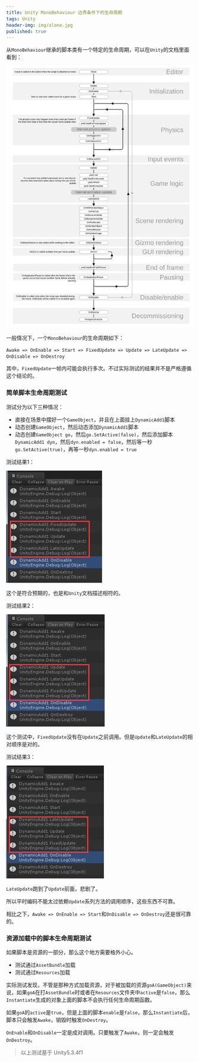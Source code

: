 ```yaml
---
title: Unity MonoBehaviour 边界条件下的生命周期
tags: Unity
header-img: img/alone.jpg
published: true
---
```


从`MonoBehaviour`继承的脚本类有一个特定的生命周期，可以在`Unity`的文档里面看到：

<img src=/post_img/monobehaviour_flowchart.svg style="max-width: 99999"></img>

一般情况下，一个`MonoBehaviour`的生命周期如下：

`Awake => OnEnable => Start => FixedUpdate => Update => LateUpdate => OnDisable => OnDestroy`

其中，`FixedUpdate`一帧内可能会执行多次。不过实际测试的结果并不是严格遵循这个结论的。

### 简单脚本生命周期测试

测试分为以下三种情况：

+ 直接在场景中摆好一个`GameObject`，并且在上面挂上`DynamicAdd1`脚本
+ 动态创建`GameObject`，然后动态添加`DynamicAdd1`脚本
+ 动态创建`GameObject go`，然后`go.SetActive(false)`，然后添加脚本`DynamicAdd1 dyn`，然后`dyn.enabled = false`，然后等一秒`go.SetActive(true)`，再等一秒`dyn.enabled = true`

测试结果1：

![](/post_img/in_scene.jpg)

这个是符合预期的，也是和`Unity`文档描述相符的。

测试结果2：

![](/post_img/dynamic_add_normal.jpg)

这个测试中，`FixedUpdate`没有在`Update`之前调用。但是`Update`和`LateUpdate`的相对顺序是对的。

测试结果3：

![](/post_img/dynamic_add_special.jpg)

`LateUpdate`跑到了`Update`前面，悲剧了。

所以平时编码不能太过依赖`Update`系列方法的调用顺序，这些东西不可靠。

相比之下，`Awake => OnEnable => Start`和`OnDisable => OnDestroy`还是很可靠的。

### 资源加载中的脚本生命周期测试

如果脚本是资源的一部分，那么这个地方需要格外小心。

+ 测试通过`AssetBundle`加载
+ 测试通过`Resources`加载

实际测试发现，不管是那种方式加载资源，对于被加载的资源`goA(GameObject)`来说，如果`goA`在打`AssetBundle`时或者在`Resources`文件夹中`active`是`false`，那么`Instantiate`生成的对象上面的脚本不会执行任何生命周期函数。

如果`goA`的`active`是`true`，但是上面的脚本`enable`是`false`，那么`Instantiate`后，脚本只会触发`Awake`，销毁时触发`OnDestroy`。

`OnEnable`和`OnDisable`一定是成对调用。只要触发了`Awake`，则一定会触发`OnDestroy`。

> 以上测试基于 Unity5.3.4f1

